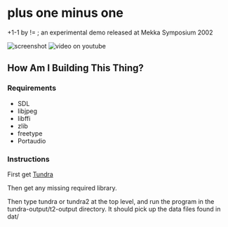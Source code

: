 plus one minus one
==================
 
+1-1 by != ; an experimental demo released at Mekka Symposium 2002

![screenshot](http://img.youtube.com/vi/FaUoeXsHOFA/hqdefault.jpg)
![video on youtube](https://www.youtube.com/watch?v=FaUoeXsHOFA)

## How Am I Building This Thing?

### Requirements

- SDL
- libjpeg
- libffi
- zlib
- freetype
- Portaudio
  
### Instructions

First get [Tundra](https://github.com/deplinenoise/tundra)

Then get any missing required library.

Then type tundra or tundra2 at the top level, and run the program in
the tundra-output/t2-output directory. It should pick up the data
files found in dat/
